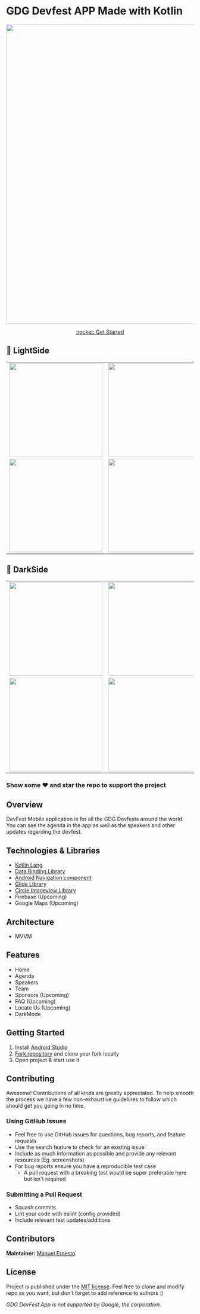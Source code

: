 # GDG Devfest APP Made with Kotlin 

<p align="center">
<img width="800px"  src="https://i.imgur.com/P21Hk0u.png">
</p>

<p align="center"><a href="#getting-started">:rocket: Get Started</a></p>

## 📸 LightSide
|                                      |                                      | 
| :----------------------------------: | :----------------------------------: |
| <img width="250px"  src="https://i.imgur.com/doMUSM1.png"> | <img width="250px"  src="https://i.imgur.com/1BtUGC6.png"> |
| <img width="250px"  src="https://i.imgur.com/lbPV3lP.png"> | <img width="250px"  src="https://i.imgur.com/3LLoXUZ.png"> |

## 📸 DarkSide
|                                      |                                      | 
| :----------------------------------: | :----------------------------------: |
| <img width="250px"  src="https://imgur.com/cgvi7ph"> | <img width="250px"  src="https://i.imgur.com/1BtUGC6.png"> |
| <img width="250px"  src="https://i.imgur.com/lbPV3lP.png"> | <img width="250px"  src="https://i.imgur.com/3LLoXUZ.png"> |


### Show some :heart: and star the repo to support the project

## Overview

DevFest Mobile application is for all the GDG Devfests around the world. You can see the agenda in the app as well as the speakers and other updates regarding the devfest.

## Technologies & Libraries

- [Kotlin Lang](https://kotlinlang.org/)
- [Data Binding Library](https://developer.android.com/topic/libraries/data-binding)
- [Android Navigation component](https://developer.android.com/guide/navigation/navigation-getting-started)
- [Glide Library](https://github.com/bumptech/glide)
- [Circle Imageview Library](https://github.com/hdodenhof/CircleImageView)
- Firebase (Upcoming)
- Google Maps (Upcoming)

## Architecture

- MVVM

## Features

- Home 
- Agenda 
- Speakers 
- Team 
- Sponsors (Upcoming)
- FAQ (Upcoming)
- Locate Us (Upcoming)
- DarkMode

## Getting Started

1. Install [Android Studio](https://developer.android.com/studio/?gclid=CjwKCAjw44jrBRAHEiwAZ9igKDTErwXeJfsoSCzU_FxcmUz3sB4hZX-zHOCz1fyjhRgNApwJE9eSYBoC1aYQAvD_BwE)
1. [Fork repository](https://github.com/manuelernesto/devfest_kotlin) and clone your fork locally
1. Open project & start use it

## Contributing

Awesome! Contributions of all kinds are greatly appreciated. To help smooth the process we have a few non-exhaustive guidelines to follow which should get you going in no time.

### Using GitHub Issues

- Feel free to use GitHub issues for questions, bug reports, and feature requests
- Use the search feature to check for an existing issue
- Include as much information as possible and provide any relevant resources (Eg. screenshots)
- For bug reports ensure you have a reproducible test case
  - A pull request with a breaking test would be super preferable here but isn't required

### Submitting a Pull Request

- Squash commits
- Lint your code with eslint (config provided)
- Include relevant test updates/additions

## Contributors

**Maintainer:** [Manuel Ernesto](https://github.com/manuelernesto)

## License

Project is published under the [MIT license](/LICENSE.md).
Feel free to clone and modify repo as you want, but don't forget to add reference to authors :)

_GDG DevFest App is not supported by Google, the corporation._
